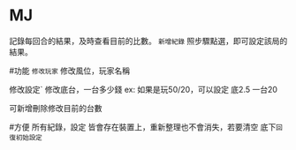 # MJ

記錄每回合的結果，及時查看目前的比數。
`新增紀錄` 照步驟點選，即可設定該局的結果。


#功能
`修改玩家` 修改風位，玩家名稱

修改設定`
修改底台，一台多少錢 ex: 如果是玩50/20，可以設定 底2.5 一台20

可新增刪除修改目前的台數

#方便
所有紀錄，設定 皆會存在裝置上，重新整理也不會消失，若要清空 底下`回復初始設定`
